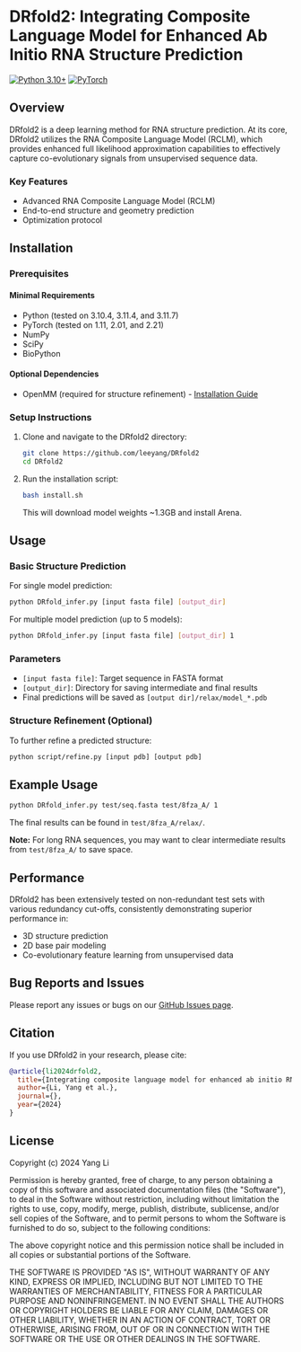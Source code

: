 # DRfold2: Integrating Composite Language Model for Enhanced Ab Initio RNA Structure Prediction

[![Python 3.10+](https://img.shields.io/badge/python-3.10%2B-blue)](https://www.python.org/downloads/)
[![PyTorch](https://img.shields.io/badge/PyTorch-1.11%2B-red)](https://pytorch.org/)

## Overview

DRfold2 is a deep learning method for RNA structure prediction. At its core, DRfold2 utilizes the RNA Composite Language Model (RCLM), which provides enhanced full likelihood approximation capabilities to effectively capture co-evolutionary signals from unsupervised sequence data.

### Key Features

- Advanced RNA Composite Language Model (RCLM)
- End-to-end structure and geometry prediction
- Optimization protocol


## Installation

### Prerequisites

#### Minimal Requirements
- Python (tested on 3.10.4, 3.11.4, and 3.11.7)
- PyTorch (tested on 1.11, 2.01, and 2.21)
- NumPy
- SciPy
- BioPython 

#### Optional Dependencies
- OpenMM (required for structure refinement) - [Installation Guide](https://openmm.org/)

### Setup Instructions

1. Clone and navigate to the DRfold2 directory:
   ```bash
   git clone https://github.com/leeyang/DRfold2
   cd DRfold2
   ```

2. Run the installation script:
   ```bash
   bash install.sh
   ```
   This will download model weights ~1.3GB and install Arena.

## Usage

### Basic Structure Prediction

For single model prediction:
```bash
python DRfold_infer.py [input fasta file] [output_dir]
```

For multiple model prediction (up to 5 models):
```bash
python DRfold_infer.py [input fasta file] [output_dir] 1
```

### Parameters

- `[input fasta file]`: Target sequence in FASTA format
- `[output_dir]`: Directory for saving intermediate and final results
- Final predictions will be saved as `[output dir]/relax/model_*.pdb`

### Structure Refinement (Optional)

To further refine a predicted structure:
```bash
python script/refine.py [input pdb] [output pdb]
```

## Example Usage

```bash
python DRfold_infer.py test/seq.fasta test/8fza_A/ 1
```

The final results can be found in `test/8fza_A/relax/`.

**Note:** For long RNA sequences, you may want to clear intermediate results from `test/8fza_A/` to save space.

## Performance

DRfold2 has been extensively tested on non-redundant test sets with various redundancy cut-offs, consistently demonstrating superior performance in:
- 3D structure prediction
- 2D base pair modeling
- Co-evolutionary feature learning from unsupervised data

## Bug Reports and Issues

Please report any issues or bugs on our [GitHub Issues page](https://github.com/leeyang/DRfold2/issues).

## Citation

If you use DRfold2 in your research, please cite:
```bibtex
@article{li2024drfold2,
  title={Integrating composite language model for enhanced ab initio RNA structure prediction},
  author={Li, Yang et al.},
  journal={},
  year={2024}
}
```

## License

Copyright (c) 2024 Yang Li

Permission is hereby granted, free of charge, to any person obtaining a copy
of this software and associated documentation files (the "Software"), to deal
in the Software without restriction, including without limitation the rights
to use, copy, modify, merge, publish, distribute, sublicense, and/or sell
copies of the Software, and to permit persons to whom the Software is
furnished to do so, subject to the following conditions:

The above copyright notice and this permission notice shall be included in all
copies or substantial portions of the Software.

THE SOFTWARE IS PROVIDED "AS IS", WITHOUT WARRANTY OF ANY KIND, EXPRESS OR
IMPLIED, INCLUDING BUT NOT LIMITED TO THE WARRANTIES OF MERCHANTABILITY,
FITNESS FOR A PARTICULAR PURPOSE AND NONINFRINGEMENT. IN NO EVENT SHALL THE
AUTHORS OR COPYRIGHT HOLDERS BE LIABLE FOR ANY CLAIM, DAMAGES OR OTHER
LIABILITY, WHETHER IN AN ACTION OF CONTRACT, TORT OR OTHERWISE, ARISING FROM,
OUT OF OR IN CONNECTION WITH THE SOFTWARE OR THE USE OR OTHER DEALINGS IN THE
SOFTWARE.
